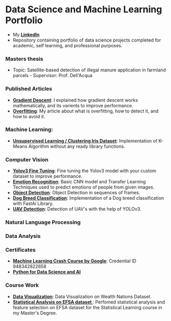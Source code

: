 # Data Science and Machine Learning Portfolio
* My __[LinkedIn](https://www.linkedin.com/in/mertcihangiroglu/)__
* Repository containing portfolio of data science projects completed for academic, self learning, and professional purposes.

### Masters thesis
* Topic: Satellite-based detection of illegal manure application in farmland parcels - Supervisor: Prof. Dell'Acqua
### Published Articles
*  __[Gradient Descent](https://iq.opengenus.org/types-of-gradient-descent/)__: I explained how gradient descent works mathematically, and its varients to improve performance.
*  __[Overfitting](https://iq.opengenus.org/p/ca54d111-7eed-4037-9230-bbf19878677e/)__: My article about what is overfitting, how to detect it, and how to avoid it.
### Machine Learning:
* __[Unsupervised Learning / Clustering Iris Dataset](https://github.com/Mert-Cihangiroglu/Iris_Kmeans)__: Implementation of K-Means Algorithm without any ready library functions.

### Computer Vision 
* __[Yolov3 Fine Tuning](https://github.com/Mert-Cihangiroglu/Fine-Tuning-Yolov3)__: Fine tuning the Yolov3 model with your custom dataset to improve performance.
* __[Emotion Recognition](https://github.com/Mert-Cihangiroglu/Senior-Project)__: Basic CNN model and Transfer Learning Techniques used to predict emotions of people from given images.
* __[Object Detection](https://github.com/Mert-Cihangiroglu/Object-Detection-on-Video)__: Object Detection in sequences of frames.
* __[Dog Breed Classification](https://github.com/Mert-Cihangiroglu/Dog_Breed_Classification/blob/master/Fast_Ai_1.ipynb)__: Implementation of a Dog breed classification with FastAi Library.
* __[UAV Detection](https://github.com/Mert-Cihangiroglu/UAV_DETECTION)__: Detection of UAV's with the help of YOLOv3.

### Natural Language Processing 


### Data Analysis 


### Certificates 
* __[Machine Learning Crash Course by Google]()__: Credential ID 948342822658
* __[Python for Data Science and AI](https://www.coursera.org/account/accomplishments/verify/C5H4W4VVJEZV)__

### Course Work

* __[Data Visualization](https://github.com/Mert-Cihangiroglu/Wealth-Nations_DataVisualization)__: Data Visualization on Wealth Nations Dataset.
* __[Statistical Analysis on EFSA dataset ](https://github.com/Mert-Cihangiroglu/Efsa_Mini_Project)__: Perfomed statistical analysis and feature selection on EFSA dataset for the Statistical Learning course in my Master's Degree.


